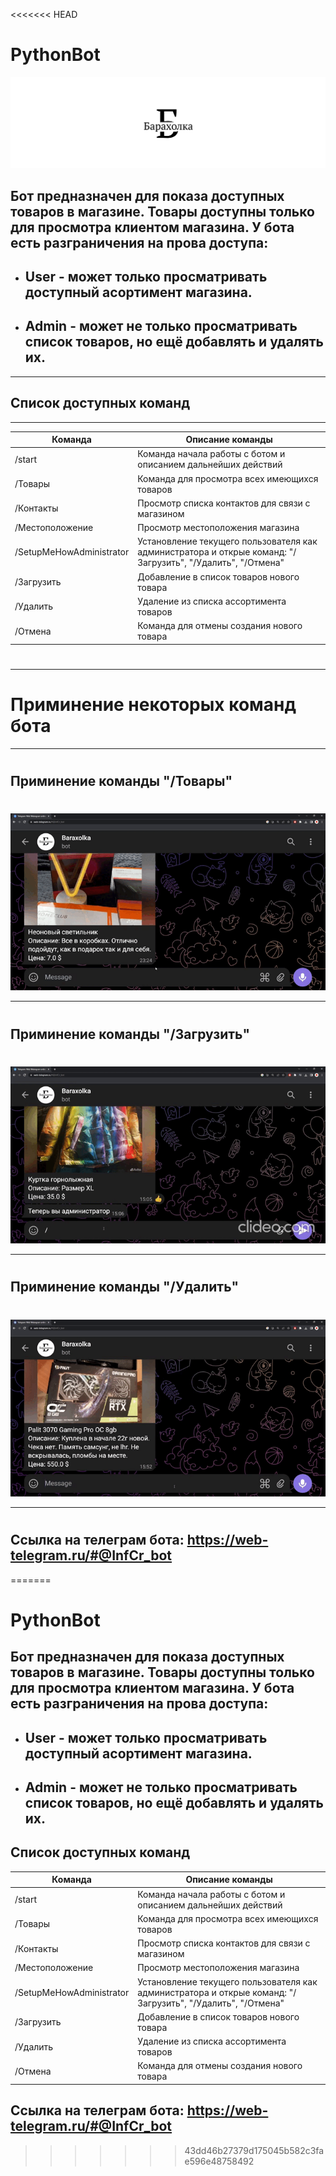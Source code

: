 <<<<<<< HEAD
# PythonBot
![Подпись](/PhotoAndGif/%D0%91%D0%90%D1%80%D0%B0%D1%85%D0%BE%D0%BB%D0%BA%D0%B0%D0%9B%D0%BE%D0%B3%D0%BE.png)
## Бот предназначен для показа доступных товаров в магазине. Товары доступны только для просмотра клиентом магазина. У бота есть разграничения на прова доступа:
* ## User - может только просматривать доступный асортимент магазина.
* ## Admin - может не только просматривать список товаров, но ещё добавлять и удалять их.
---
## Список доступных команд
---
|Команда |Описание команды|
|--|--|
|/start  | Команда начала работы с ботом и описанием дальнейших действий|
|/Товары| Команда для просмотра всех имеющихся товаров|
|/Контакты| Просмотр списка контактов для связи с магазином|
|/Местоположение| Просмотр местоположения магазина|
|/SetupMeHowAdministrator| Установление текущего пользователя как администратора и открые команд: "/Загрузить", "/Удалить", "/Отмена"|
|/Загрузить| Добавление в список товаров нового товара|
|/Удалить| Удаление из списка ассортимента товаров|
|/Отмена| Команда для отмены создания нового товара|
#
---
# Приминение некоторых команд бота
***
#
## Приминение команды "/Товары"
#
![подпись](/PhotoAndGif/GifProducts.gif)
***
#
## Приминение команды "/Загрузить"
#
![подпись](/PhotoAndGif/GifCreate.gif)
***
#
## Приминение команды "/Удалить"
#
![подпись](/PhotoAndGif/GifDelete.gif)
***
#
## Ссылка на телеграм бота: https://web-telegram.ru/#@InfCr_bot
=======
# PythonBot
## Бот предназначен для показа доступных товаров в магазине. Товары доступны только для просмотра клиентом магазина. У бота есть разграничения на прова доступа:
* ## User - может только просматривать доступный асортимент магазина.
* ## Admin - может не только просматривать список товаров, но ещё добавлять и удалять их.

## Список доступных команд

|Команда |Описание команды|
|--|--|
|/start  | Команда начала работы с ботом и описанием дальнейших действий|
|/Товары| Команда для просмотра всех имеющихся товаров|
|/Контакты| Просмотр списка контактов для связи с магазином|
|/Местоположение| Просмотр местоположения магазина|
|/SetupMeHowAdministrator| Установление текущего пользователя как администратора и открые команд: "/Загрузить", "/Удалить", "/Отмена"|
|/Загрузить| Добавление в список товаров нового товара|
|/Удалить| Удаление из списка ассортимента товаров|
|/Отмена| Команда для отмены создания нового товара|

## Ссылка на телеграм бота: https://web-telegram.ru/#@InfCr_bot
>>>>>>> 43dd46b27379d175045b582c3fae596e48758492
